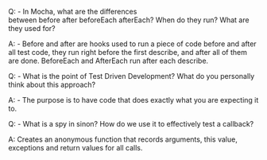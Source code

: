 Q: - In Mocha, what are the differences between before after beforeEach afterEach? When do they run? What are they used for?

A: - Before and after are hooks used to run a piece of code before and after all test code, they run right before the first describe, and after all of them are done. BeforeEach and AfterEach run after each describe.

Q: - What is the point of Test Driven Development? What do you personally think about this approach?

A: - The purpose is to have code that does exactly what you are expecting it to.

Q: - What is a spy in sinon? How do we use it to effectively test a callback?

A: Creates an anonymous function that records arguments, this value, exceptions and return values for all calls.
